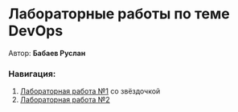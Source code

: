 # Лабораторные работы по теме DevOps
Автор: **Бабаев Руслан**

### Навигация: 
1. [Лабораторная работа №1](https://github.com/Jesusya-26/devops/tree/main/lab-1) со звёздочкой
2. [Лабораторная работа №2](https://github.com/Jesusya-26/devops/tree/main/lab-2)
